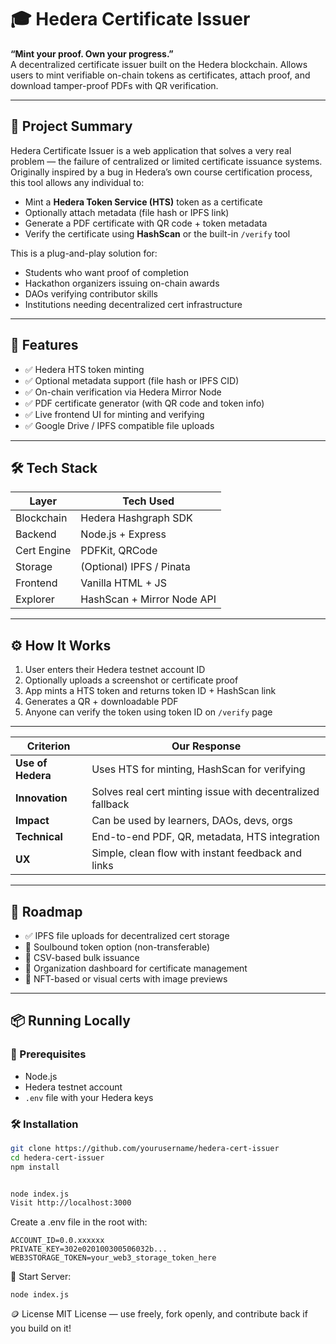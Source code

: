# 🎓 Hedera Certificate Issuer

**“Mint your proof. Own your progress.”**  
A decentralized certificate issuer built on the Hedera blockchain. Allows users to mint verifiable on-chain tokens as certificates, attach proof, and download tamper-proof PDFs with QR verification.

---

## 🚀 Project Summary

Hedera Certificate Issuer is a web application that solves a very real problem — the failure of centralized or limited certificate issuance systems. Originally inspired by a bug in Hedera’s own course certification process, this tool allows any individual to:

- Mint a **Hedera Token Service (HTS)** token as a certificate
- Optionally attach metadata (file hash or IPFS link)
- Generate a PDF certificate with QR code + token metadata
- Verify the certificate using **HashScan** or the built-in `/verify` tool

This is a plug-and-play solution for:
- Students who want proof of completion
- Hackathon organizers issuing on-chain awards
- DAOs verifying contributor skills
- Institutions needing decentralized cert infrastructure

---

## 🔧 Features

- ✅ Hedera HTS token minting
- ✅ Optional metadata support (file hash or IPFS CID)
- ✅ On-chain verification via Hedera Mirror Node
- ✅ PDF certificate generator (with QR code and token info)
- ✅ Live frontend UI for minting and verifying
- ✅ Google Drive / IPFS compatible file uploads

---

## 🛠️ Tech Stack

| Layer       | Tech Used            |
|-------------|----------------------|
| Blockchain  | Hedera Hashgraph SDK |
| Backend     | Node.js + Express    |
| Cert Engine | PDFKit, QRCode       |
| Storage     | (Optional) IPFS / Pinata |
| Frontend    | Vanilla HTML + JS    |
| Explorer    | HashScan + Mirror Node API |

---

## ⚙️ How It Works

1. User enters their Hedera testnet account ID  
2. Optionally uploads a screenshot or certificate proof  
3. App mints a HTS token and returns token ID + HashScan link  
4. Generates a QR + downloadable PDF  
5. Anyone can verify the token using token ID on `/verify` page

---

| Criterion         | Our Response |
|------------------|--------------|
| **Use of Hedera** | Uses HTS for minting, HashScan for verifying |
| **Innovation**    | Solves real cert minting issue with decentralized fallback |
| **Impact**        | Can be used by learners, DAOs, devs, orgs |
| **Technical**     | End-to-end PDF, QR, metadata, HTS integration |
| **UX**            | Simple, clean flow with instant feedback and links |

---

## 🔮 Roadmap

- ✅ IPFS file uploads for decentralized cert storage
- 🔄 Soulbound token option (non-transferable)
- 🔄 CSV-based bulk issuance
- 🔄 Organization dashboard for certificate management
- 🔄 NFT-based or visual certs with image previews

---

## 📦 Running Locally

### 🔑 Prerequisites
- Node.js
- Hedera testnet account
- `.env` file with your Hedera keys

### 🛠️ Installation
```bash
git clone https://github.com/yourusername/hedera-cert-issuer
cd hedera-cert-issuer
npm install


node index.js
Visit http://localhost:3000
```
Create a .env file in the root with:
```
ACCOUNT_ID=0.0.xxxxxx
PRIVATE_KEY=302e020100300506032b...
WEB3STORAGE_TOKEN=your_web3_storage_token_here

```
🚀 Start Server:
```
node index.js
```
🪙 License
MIT License — use freely, fork openly, and contribute back if you build on it!
